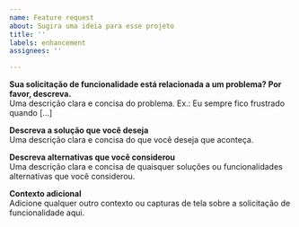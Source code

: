 ```yaml
---
name: Feature request
about: Sugira uma ideia para esse projeto
title: ''
labels: enhancement
assignees: ''

---
```


**Sua solicitação de funcionalidade está relacionada a um problema? Por favor, descreva.**  
Uma descrição clara e concisa do problema. Ex.: Eu sempre fico frustrado quando [...]

**Descreva a solução que você deseja**  
Uma descrição clara e concisa do que você deseja que aconteça.

**Descreva alternativas que você considerou**  
Uma descrição clara e concisa de quaisquer soluções ou funcionalidades alternativas que você considerou.

**Contexto adicional**  
Adicione qualquer outro contexto ou capturas de tela sobre a solicitação de funcionalidade aqui.
